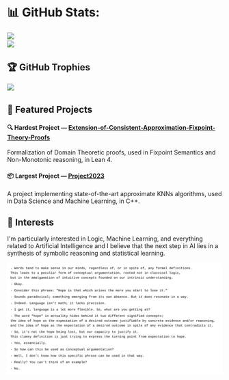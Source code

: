 # 📊 GitHub Stats:
![](https://nirzak-streak-stats.vercel.app/?user=UpTheShipCreek&theme=dark&hide_border=false)<br/>
![](https://github-readme-stats.vercel.app/api/top-langs/?username=UpTheShipCreek&theme=dark&hide_border=false&include_all_commits=true&count_private=false&layout=compact)

## 🏆 GitHub Trophies
![](https://github-profile-trophy.vercel.app/?username=UpTheShipCreek&theme=radical&no-frame=false&no-bg=true&margin-w=4)

## 🚀 Featured Projects
#### 🔍 Hardest Project — [Extension-of-Consistent-Approximation-Fixpoint-Theory-Proofs](https://github.com/UpTheShipCreek/Extension-of-Consistent-Approximation-Fixpoint-Theory-Proofs)
<p>Formalization of Domain Theoretic proofs, used in Fixpoint Semantics and Non-Monotonic reasoning, in Lean 4.</p>

#### 📦 Largest Project — [Project2023](https://github.com/UpTheShipCreek/Project2023)
<p> A project implementing state-of-the-art approximate KNNs algorithms, used in Data Science and Machine Learning, in C++.</p>

## 🧠 Interests

<p> I'm particularly interested in Logic, Machine Learning, and everything related to Artificial Intelligence and I believe that the next step in AI lies in a synthesis of symbolic reasoning and statistical learning.</p>

![Dialogue](./images/dialogue.svg)
